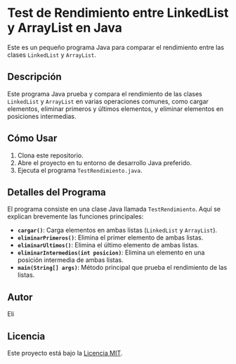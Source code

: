 # Test de Rendimiento entre LinkedList y ArrayList en Java

Este es un pequeño programa Java para comparar el rendimiento entre las clases `LinkedList` y `ArrayList`.

## Descripción

Este programa Java prueba y compara el rendimiento de las clases `LinkedList` y `ArrayList` en varias operaciones comunes, como cargar elementos, eliminar primeros y últimos elementos, y eliminar elementos en posiciones intermedias.

## Cómo Usar

1. Clona este repositorio.
2. Abre el proyecto en tu entorno de desarrollo Java preferido.
3. Ejecuta el programa `TestRendimiento.java`.

## Detalles del Programa

El programa consiste en una clase Java llamada `TestRendimiento`. Aquí se explican brevemente las funciones principales:

- **`cargar()`**: Carga elementos en ambas listas (`LinkedList` y `ArrayList`).
- **`eliminarPrimeros()`**: Elimina el primer elemento de ambas listas.
- **`eliminarUltimos()`**: Elimina el último elemento de ambas listas.
- **`eliminarIntermedios(int posicion)`**: Elimina un elemento en una posición intermedia de ambas listas.
- **`main(String[] args)`**: Método principal que prueba el rendimiento de las listas.

## Autor

Eli

## Licencia

Este proyecto está bajo la [Licencia MIT](LICENSE).
